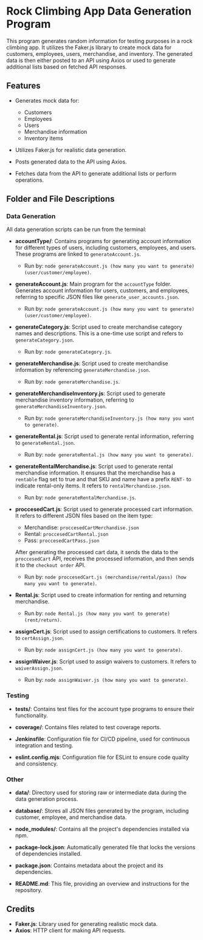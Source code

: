 # Rock Climbing App Data Generation Program

This program generates random information for testing purposes in a rock climbing app. It utilizes the Faker.js library to create mock data for customers, employees, users, merchandise, and inventory. The generated data is then either posted to an API using Axios or used to generate additional lists based on fetched API responses.

## Features

- Generates mock data for:
  - Customers
  - Employees
  - Users
  - Merchandise information
  - Inventory items

- Utilizes Faker.js for realistic data generation.
- Posts generated data to the API using Axios.
- Fetches data from the API to generate additional lists or perform operations.

## Folder and File Descriptions

### Data Generation

All data generation scripts can be run from the terminal:

- **accountType/**: Contains programs for generating account information for different types of users, including customers, employees, and users. These programs are linked to `generateAccount.js`.
  - Run by: `node generateAccount.js (how many you want to generate) (user/customer/employee)`.

- **generateAccount.js**: Main program for the `accountType` folder. Generates account information for users, customers, and employees, referring to specific JSON files like `generate_user_accounts.json`.
  - Run by: `node generateAccount.js (how many you want to generate) (user/customer/employee)`.

- **generateCategory.js**: Script used to create merchandise category names and descriptions. This is a one-time use script and refers to `generateCategory.json`.
  - Run by: `node generateCategory.js`.

- **generateMerchandise.js**: Script used to create merchandise information by referencing `generateMerchandise.json`.
  - Run by: `node generateMerchandise.js`.

- **generateMerchandiseInventory.js**: Script used to generate merchandise inventory information, referring to `generateMerchandiseInventory.json`.
  - Run by: `node generateMerchandiseInventory.js (how many you want to generate)`.

- **generateRental.js**: Script used to generate rental information, referring to `generateRental.json`.
  - Run by: `node generateRental.js (how many you want to generate)`.

- **generateRentalMerchandise.js**: Script used to generate rental merchandise information. It ensures that the merchandise has a `rentable` flag set to true and that SKU and name have a prefix `RENT-` to indicate rental-only items. It refers to `rentalMerchandise.json`.
  - Run by: `node generateRentalMerchandise.js`.

- **proccesedCart.js**: Script used to generate processed cart information. It refers to different JSON files based on the item type:
  - Merchandise: `proccesedCartMerchandise.json`
  - Rental: `proccesedCartRental.json`
  - Pass: `proccesedCartPass.json`
  
  After generating the processed cart data, it sends the data to the `proccesedCart` API, receives the processed information, and then sends it to the `checkout order` API.
  - Run by: `node proccesedCart.js (merchandise/rental/pass) (how many you want to generate)`.

- **Rental.js**: Script used to create information for renting and returning merchandise.
  - Run by: `node Rental.js (how many you want to generate) (rent/return)`.

- **assignCert.js**: Script used to assign certifications to customers. It refers to `certAssign.json`.
  - Run by: `node assignCert.js (how many you want to generate)`.

- **assignWaiver.js**: Script used to assign waivers to customers. It refers to `waiverAssign.json`.
  - Run by: `node assignWaiver.js (how many you want to generate)`.

### Testing

- **tests/**: Contains test files for the account type programs to ensure their functionality.

- **coverage/**: Contains files related to test coverage reports.

- **Jenkinsfile**: Configuration file for CI/CD pipeline, used for continuous integration and testing.

- **eslint.config.mjs**: Configuration file for ESLint to ensure code quality and consistency.

### Other

- **data/**: Directory used for storing raw or intermediate data during the data generation process.

- **database/**: Stores all JSON files generated by the program, including customer, employee, and merchandise data.

- **node_modules/**: Contains all the project's dependencies installed via npm.

- **package-lock.json**: Automatically generated file that locks the versions of dependencies installed.

- **package.json**: Contains metadata about the project and its dependencies.

- **README.md**: This file, providing an overview and instructions for the repository.

## Credits

- **Faker.js**: Library used for generating realistic mock data.
- **Axios**: HTTP client for making API requests.

